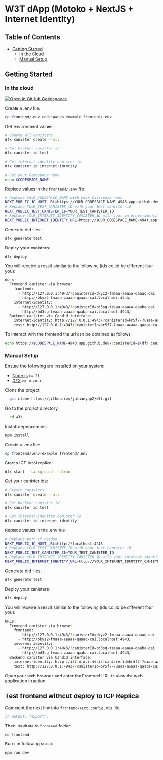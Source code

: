 # W3T dApp (Motoko + NextJS + Internet Identity)


## Table of Contents

- [Getting Started](#getting-started)
  - [In the Cloud](#in-the-cloud)
  - [Manual Setup](#manual-setup)

## Getting Started

### In the cloud

[![Open in GitHub Codespaces](https://github.com/codespaces/badge.svg)](https://codespaces.new/julianyap2/w3t/?quickstart=1)

Create a .env file:

```bash
cp frontend/.env-codespaces-example frontend/.env
```

Get environment values:

```bash
# Create all canisters
dfx canister create --all

# Get backend canister id
dfx canister id test

# Get internet-identity canister id
dfx canister id internet-identity

# Get your Codespace name
echo $CODESPACE_NAME
```

Replace values in the `frontend/.env` file:

```bash
# Replace YOUR_CODESPACE_NAME with your Codespace name
NEXT_PUBLIC_IC_HOST_URL=https://YOUR_CODESPACE_NAME-4943.app.github.dev/
# Replace YOUR_TEST_CANISTER_ID with your test canister id
NEXT_PUBLIC_TEST_CANISTER_ID=YOUR_TEST_CANISTER_ID
# Replace YOUR_INTERNET_IDENTITY_CANISTER_ID with your internet-identity canister id
NEXT_PUBLIC_INTERNET_IDENTITY_URL=https://YOUR_CODESPACE_NAME-4943.app.github.dev/?canisterId=YOUR_INTERNET_COMPUTER_CANISTER_ID
```

Generate did files:

```bash
dfx generate test
```

Deploy your canisters:

```bash
dfx deploy
```

You will receive a result similar to the following (ids could be different four you):

```bash
URLs:
  Frontend canister via browser
    frontend:
      - http://127.0.0.1:4943/?canisterId=bkyz2-fmaaa-aaaaa-qaaaq-cai
      - http://bkyz2-fmaaa-aaaaa-qaaaq-cai.localhost:4943/
    internet-identity:
      - http://127.0.0.1:4943/?canisterId=bd3sg-teaaa-aaaaa-qaaba-cai
      - http://bd3sg-teaaa-aaaaa-qaaba-cai.localhost:4943/
  Backend canister via Candid interface:
    internet-identity: http://127.0.0.1:4943/?canisterId=br5f7-7uaaa-aaaaa-qaaca-cai&id=bd3sg-teaaa-aaaaa-qaaba-cai
    test: http://127.0.0.1:4943/?canisterId=br5f7-7uaaa-aaaaa-qaaca-cai&id=be2us-64aaa-aaaaa-qaabq-cai
```

To interact with the frontend the url can be obtained as follows:

```bash
echo https://$CODESPACE_NAME-4943.app.github.dev/?canisterId=$(dfx canister id frontend)
```

### Manual Setup

Ensure the following are installed on your system:

- [Node.js](https://nodejs.org/en/) `>= 21`
- [DFX](https://internetcomputer.org/docs/current/developer-docs/build/install-upgrade-remove) `>= 0.20.1`

Clone the project

```bash
  git clone https://github.com/julianyap2/w3t.git
```

Go to the project directory

```bash
  cd w3t
```

Install dependencies

```bash
npm install
```

Create a .env file:

```bash
cp frontend/.env-example frontend/.env
```

Start a ICP local replica:

```bash
dfx start --background --clean
```

Get your canister ids:

```bash
# Create canisters
dfx canister create --all

# Get backend canister id
dfx canister id test

# Get internet-identity canister id
dfx canister id internet-identity
```

Replace values in the .env file:

```bash
# Replace port if needed
NEXT_PUBLIC_IC_HOST_URL=http://localhost:4943
# Replace YOUR_TEST_CANISTER_ID with your test canister id
NEXT_PUBLIC_TEST_CANISTER_ID=YOUR_TEST_CANISTER_ID
# Replace YOUR_INTERNET_IDENTITY_CANISTER_ID with your internet-identity canister id
NEXT_PUBLIC_INTERNET_IDENTITY_URL=http://YOUR_INTERNET_IDENTITY_CANISTER_ID.localhost:4943
```

Generate did files:

```bash
dfx generate test
```

Deploy your canisters:

```bash
dfx deploy
```

You will receive a result similar to the following (ids could be different four you):

```bash
URLs:
  Frontend canister via browser
    frontend:
      - http://127.0.0.1:4943/?canisterId=bkyz2-fmaaa-aaaaa-qaaaq-cai
      - http://bkyz2-fmaaa-aaaaa-qaaaq-cai.localhost:4943/
    internet-identity:
      - http://127.0.0.1:4943/?canisterId=bd3sg-teaaa-aaaaa-qaaba-cai
      - http://bd3sg-teaaa-aaaaa-qaaba-cai.localhost:4943/
  Backend canister via Candid interface:
    internet-identity: http://127.0.0.1:4943/?canisterId=br5f7-7uaaa-aaaaa-qaaca-cai&id=bd3sg-teaaa-aaaaa-qaaba-cai
    test: http://127.0.0.1:4943/?canisterId=br5f7-7uaaa-aaaaa-qaaca-cai&id=be2us-64aaa-aaaaa-qaabq-cai
```

Open your web browser and enter the Frontend URL to view the web application in action.

## Test frontend without deploy to ICP Replica

Comment the next line into `frontend/next.config.mjs` file:

```javascript
// output: "export",
```

Then, navitate to `frontend` folder:

`cd frontend`

Run the following script:

`npm run dev`

